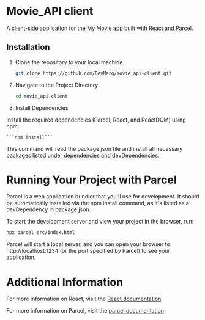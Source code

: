 # Movie_API client 
A client-side application for the My Movie app built with React and Parcel.

## Installation

1. Clone the repository to your local machine.

   ```sh
   git clone https://github.com/DevMarg/movie_api-client.git
   ```
2. Navigate to the Project Directory

    ```sh
    cd movie_api-client
    ```
3. Install Dependencies

Install the required dependencies (Parcel, React, and ReactDOM) using npm:

    ```npm install```

This command will read the package.json file and install all necessary packages listed under dependencies and devDependencies.

# Running Your Project with Parcel

Parcel is a web application bundler that you'll use for development. It should be automatically installed via the npm install command, as it's listed as a devDependency in package.json.

To start the development server and view your project in the browser, run:

```sh
npx parcel src/index.html
```
Parcel will start a local server, and you can open your browser to http://localhost:1234 (or the port specified by Parcel) to see your application.

# Additional Information

For more information on React, visit the [React documentation](https://react.dev/versions)

For more information on Parcel, visit the [parcel documentation](https://parceljs.org/docs/)



